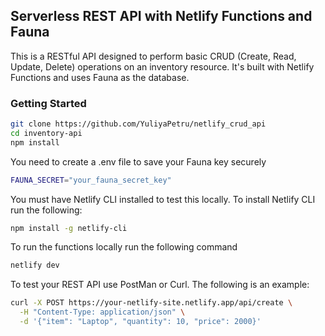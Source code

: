 ## Serverless REST API with Netlify Functions and Fauna

This is a RESTful API designed to perform basic CRUD (Create, Read, Update, Delete) operations on an inventory resource. It's built with Netlify Functions and uses Fauna as the database.

### Getting Started

```bash
git clone https://github.com/YuliyaPetru/netlify_crud_api
cd inventory-api
npm install
```

You need to create a .env file to save your Fauna key securely
```bash
FAUNA_SECRET="your_fauna_secret_key"
```

You must have Netlify CLI installed to test this locally. To install Netlify CLI run the following: 
```bash
npm install -g netlify-cli
```

To run the functions locally run the following command
```bash
netlify dev
```

To test your REST API use PostMan or Curl. The following is an example:
```bash
curl -X POST https://your-netlify-site.netlify.app/api/create \
  -H "Content-Type: application/json" \
  -d '{"item": "Laptop", "quantity": 10, "price": 2000}'
```